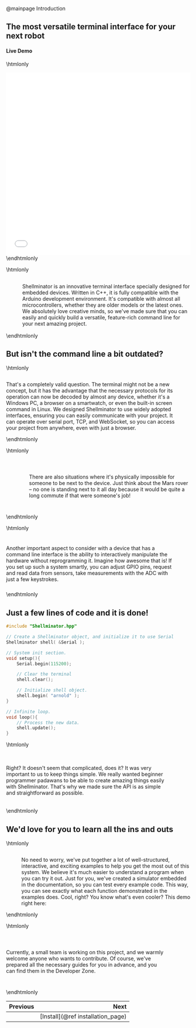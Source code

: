 @mainpage Introduction

## The most versatile terminal interface for your next robot

#### Live Demo

\htmlonly
<iframe id="demoFrame" src="webExamples/999_techDemo.html" style="height:500px;width:100%;border:none;display:block;"></iframe>
\endhtmlonly

\htmlonly
<div style="display:flex; align-items: center;">
    <div style="width:150px; height:150px; margin-right: 20px;">
        <lottie-player src="cpu.json" background="transparent" speed="1" style="width: 100%; height: 100%;" direction="1" playMode="normal" loop autoplay></lottie-player>
    </div>
    <div>
        <p>Shellminator is an innovative terminal interface specially designed for embedded devices. Written in C++, it is fully compatible with the Arduino development environment. It's compatible with almost all microcontrollers, whether they are older models or the latest ones. We absolutely love creative minds, so we've made sure that you can easily and quickly build a versatile, feature-rich command line for your next amazing project.
        </p>
    </div>
</div>
\endhtmlonly

## But isn't the command line a bit outdated?

\htmlonly
<div style="display:flex; align-items: center;">
    <div>
        <p>That's a completely valid question. The terminal might not be a new concept, but it has the advantage that the necessary protocols for its operation can now be decoded by almost any device, whether it's a Windows PC, a browser on a smartwatch, or even the built-in screen command in Linux. We designed Shellminator to use widely adopted interfaces, ensuring you can easily communicate with your project. It can operate over serial port, TCP, and WebSocket, so you can access your project from anywhere, even with just a browser.
        </p>
    </div>
    <div style="width:150px; height:150px; margin-right: 20px;">
        <lottie-player src="Thinking-face.json" background="transparent" speed="1" style="width: 100%; height: 100%;" direction="1" playMode="normal" loop autoplay></lottie-player>
    </div>
</div>
\endhtmlonly

\htmlonly
<div style="display:flex; align-items: center;">
    <div style="width:150px; height:150px; margin-right: 20px;">
        <lottie-player src="Alien.json" background="transparent" speed="1" style="width: 100%; height: 100%;" direction="1" playMode="normal" loop autoplay></lottie-player>
    </div>
    <div>
        <p>There are also situations where it's physically impossible for someone to be next to the device. Just think about the Mars rover – no one is standing next to it all day because it would be quite a long commute if that were someone's job!
        </p>
    </div>
</div>
\endhtmlonly

\htmlonly
<div style="display:flex; align-items: center;">
    <div>
        <p>Another important aspect to consider with a device that has a command line interface is the ability to interactively manipulate the hardware without reprogramming it. Imagine how awesome that is! If you set up such a system smartly, you can adjust GPIO pins, request and read data from sensors, take measurements with the ADC with just a few keystrokes.
        </p>
    </div>
    <div style="width:150px; height:150px; margin-right: 20px;">
        <lottie-player src="Arm-mechanical.json" background="transparent" speed="1" style="width: 100%; height: 100%;" direction="1" playMode="normal" loop autoplay></lottie-player>
    </div>
</div>
\endhtmlonly

## Just a few lines of code and it is done!

```cpp
#include "Shellminator.hpp"

// Create a Shellminator object, and initialize it to use Serial
Shellminator shell( &Serial );

// System init section.
void setup(){
    Serial.begin(115200);

    // Clear the terminal
    shell.clear();

    // Initialize shell object.
    shell.begin( "arnold" );
}

// Infinite loop.
void loop(){
    // Process the new data.
    shell.update();
}
```

\htmlonly
<div style="display:flex; align-items: center;">
    <div>
        <p>Right? It doesn't seem that complicated, does it? It was very important to us to keep things simple. We really wanted beginner programmer padawans to be able to create amazing things easily with Shellminator. That's why we made sure the API is as simple and straightforward as possible.
        </p>
    </div>
    <div style="width:150px; height:150px; margin-right: 20px;">
        <lottie-player src="Rocket.json" background="transparent" speed="1" style="width: 100%; height: 100%;" direction="1" playMode="normal" loop autoplay></lottie-player>
    </div>
</div>
\endhtmlonly

## We'd love for you to learn all the ins and outs

\htmlonly
<div style="display:flex; align-items: center;">
    <div style="width:150px; height:150px; margin-right: 20px;">
        <lottie-player src="Graduation-cap.json" background="transparent" speed="1" style="width: 100%; height: 100%;" direction="1" playMode="normal" loop autoplay></lottie-player>
    </div>
    <div>
        <p>No need to worry, we've put together a lot of well-structured, interactive, and exciting examples to help you get the most out of this system. We believe it's much easier to understand a program when you can try it out. Just for you, we've created a simulator embedded in the documentation, so you can test every example code. This way, you can see exactly what each function demonstrated in the examples does. Cool, right? You know what's even cooler? This demo right here:</p>
    </div>
</div>
\endhtmlonly

\htmlonly
<div style="display:flex; align-items: center;">
    <div>
        <p>Currently, a small team is working on this project, and we warmly welcome anyone who wants to contribute. Of course, we've prepared all the necessary guides for you in advance, and you can find them in the Developer Zone.
        </p>
    </div>
    <div style="width:150px; height:150px; margin-right: 20px;">
        <lottie-player src="Constructio.json" background="transparent" speed="1" style="width: 100%; height: 100%;" direction="1" playMode="normal" loop autoplay></lottie-player>
    </div>
</div>
\endhtmlonly

<div class="section_buttons">
 
| Previous          |                         Next |
|:------------------|-----------------------------:|
|                   | [Install](@ref installation_page) |
 
</div>